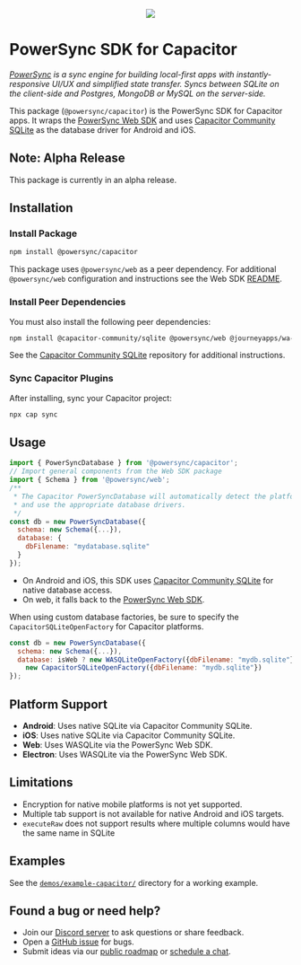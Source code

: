 <p align="center">
	<a href="https://www.powersync.com" target="_blank"><img src="https://github.com/powersync-ja/.github/assets/7372448/d2538c43-c1a0-4c47-9a76-41462dba484f"/></a>
</p>

# PowerSync SDK for Capacitor

_[PowerSync](https://www.powersync.com) is a sync engine for building local-first apps with instantly-responsive UI/UX and simplified state transfer. Syncs between SQLite on the client-side and Postgres, MongoDB or MySQL on the server-side._

This package (`@powersync/capacitor`) is the PowerSync SDK for Capacitor apps. It wraps the [PowerSync Web SDK](https://www.npmjs.com/package/@powersync/web) and uses [Capacitor Community SQLite](https://github.com/capacitor-community/sqlite) as the database driver for Android and iOS.

## Note: Alpha Release

This package is currently in an alpha release.

## Installation

### Install Package

```bash
npm install @powersync/capacitor
```

This package uses `@powersync/web` as a peer dependency. For additional `@powersync/web` configuration and instructions see the Web SDK [README](https://www.npmjs.com/package/@powersync/web).

### Install Peer Dependencies

You must also install the following peer dependencies:

```bash
npm install @capacitor-community/sqlite @powersync/web @journeyapps/wa-sqlite
```

See the [Capacitor Community SQLite](https://github.com/capacitor-community/sqlite?tab=readme-ov-file#installation) repository for additional instructions.

### Sync Capacitor Plugins

After installing, sync your Capacitor project:

```bash
npx cap sync
```

## Usage

```javascript
import { PowerSyncDatabase } from '@powersync/capacitor';
// Import general components from the Web SDK package
import { Schema } from '@powersync/web';
/**
 * The Capacitor PowerSyncDatabase will automatically detect the platform
 * and use the appropriate database drivers.
 */
const db = new PowerSyncDatabase({
  schema: new Schema({...}),
  database: {
    dbFilename: "mydatabase.sqlite"
  }
});
```

- On Android and iOS, this SDK uses [Capacitor Community SQLite](https://github.com/capacitor-community/sqlite) for native database access.
- On web, it falls back to the [PowerSync Web SDK](https://www.npmjs.com/package/@powersync/web).

When using custom database factories, be sure to specify the `CapacitorSQLiteOpenFactory` for Capacitor platforms.

```javascript
const db = new PowerSyncDatabase({
  schema: new Schema({...}),
  database: isWeb ? new WASQLiteOpenFactory({dbFilename: "mydb.sqlite"}) :
    new CapacitorSQLiteOpenFactory({dbFilename: "mydb.sqlite"})
});
```

## Platform Support

- **Android**: Uses native SQLite via Capacitor Community SQLite.
- **iOS**: Uses native SQLite via Capacitor Community SQLite.
- **Web**: Uses WASQLite via the PowerSync Web SDK.
- **Electron**: Uses WASQLite via the PowerSync Web SDK.

## Limitations

- Encryption for native mobile platforms is not yet supported.
- Multiple tab support is not available for native Android and iOS targets.
- `executeRaw` does not support results where multiple columns would have the same name in SQLite

## Examples

See the [`demos/example-capacitor/`](https://github.com/journeyapps/powersync-react-native-sdk/blob/capacitor-sdk/demos/example-capacitor/README.md#L1) directory for a working example.

## Found a bug or need help?

- Join our [Discord server](https://discord.gg/powersync) to ask questions or share feedback.
- Open a [GitHub issue](https://github.com/powersync-ja/powersync-js/issues) for bugs.
- Submit ideas via our [public roadmap](https://roadmap.powersync.com/tabs/5-roadmap/submit-idea) or [schedule a chat](https://calendly.com/powersync-product/powersync-chat).
